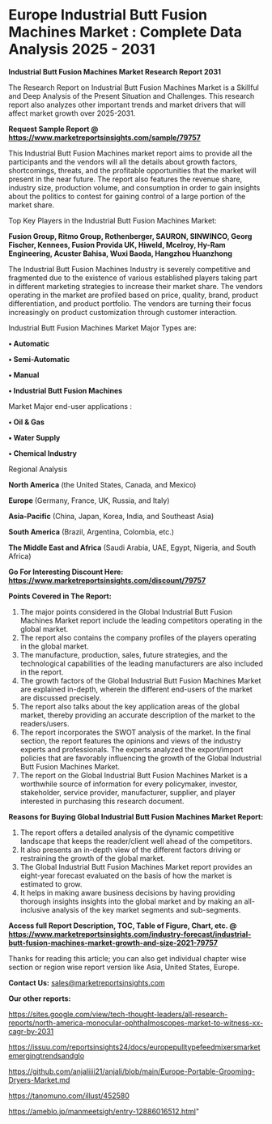 # Europe Industrial Butt Fusion Machines Market : Complete Data Analysis 2025 - 2031

<strong>Industrial Butt Fusion Machines Market Research Report 2031</strong>

The Research Report on Industrial Butt Fusion Machines Market is a Skillful and Deep Analysis of the Present Situation and Challenges. This research report also analyzes other important trends and market drivers that will affect market growth over 2025-2031.

<strong>Request Sample Report @ <a href=https://www.marketreportsinsights.com/sample/79757>https://www.marketreportsinsights.com/sample/79757</a></strong>

This Industrial Butt Fusion Machines market report aims to provide all the participants and the vendors will all the details about growth factors, shortcomings, threats, and the profitable opportunities that the market will present in the near future. The report also features the revenue share, industry size, production volume, and consumption in order to gain insights about the politics to contest for gaining control of a large portion of the market share.

Top Key Players in the Industrial Butt Fusion Machines Market:

<strong>Fusion Group, Ritmo Group, Rothenberger, SAURON, SINWINCO, Georg Fischer, Kennees, Fusion Provida UK, Hiweld, Mcelroy, Hy-Ram Engineering, Acuster Bahisa, Wuxi Baoda, Hangzhou Huanzhong</strong>

The Industrial Butt Fusion Machines Industry is severely competitive and fragmented due to the existence of various established players taking part in different marketing strategies to increase their market share. The vendors operating in the market are profiled based on price, quality, brand, product differentiation, and product portfolio. The vendors are turning their focus increasingly on product customization through customer interaction.

Industrial Butt Fusion Machines Market Major Types are:

<strong>• Automatic

• Semi-Automatic

• Manual

• Industrial Butt Fusion Machines</strong>

Market Major end-user applications :

<strong>• Oil & Gas

• Water Supply

• Chemical Industry</strong>

Regional Analysis

</u><strong><b>North America</b></strong> (the United States, Canada, and Mexico)

<strong><b>Europe </b></strong>(Germany, France, UK, Russia, and Italy)

<strong><b>Asia-Pacific</b></strong> (China, Japan, Korea, India, and Southeast Asia)

<strong><b>South America</b></strong> (Brazil, Argentina, Colombia, etc.)

<strong><b>The Middle East and Africa</b></strong> (Saudi Arabia, UAE, Egypt, Nigeria, and South Africa)

<strong>Go For Interesting Discount Here: <a href=https://www.marketreportsinsights.com/discount/79757>https://www.marketreportsinsights.com/discount/79757</a></strong>

<strong>Points Covered in The Report:</strong>
<ol>
  <li>The major points considered in the Global Industrial Butt Fusion Machines Market report include the leading competitors operating in the global market.</li>
  <li>The report also contains the company profiles of the players operating in the global market.</li>
  <li>The manufacture, production, sales, future strategies, and the technological capabilities of the leading manufacturers are also included in the report.</li>
  <li>The growth factors of the Global Industrial Butt Fusion Machines Market are explained in-depth, wherein the different end-users of the market are discussed precisely.</li>
  <li>The report also talks about the key application areas of the global market, thereby providing an accurate description of the market to the readers/users.</li>
  <li>The report incorporates the SWOT analysis of the market. In the final section, the report features the opinions and views of the industry experts and professionals. The experts analyzed the export/import policies that are favorably influencing the growth of the Global Industrial Butt Fusion Machines Market.</li>
  <li>The report on the Global Industrial Butt Fusion Machines Market is a worthwhile source of information for every policymaker, investor, stakeholder, service provider, manufacturer, supplier, and player interested in purchasing this research document.</li>
</ol>
<strong>Reasons for Buying Global Industrial Butt Fusion Machines Market Report:</strong>

<ol>
  <li>The report offers a detailed analysis of the dynamic competitive landscape that keeps the reader/client well ahead of the competitors.</li>
  <li>It also presents an in-depth view of the different factors driving or restraining the growth of the global market.</li>
  <li>The Global Industrial Butt Fusion Machines Market report provides an eight-year forecast evaluated on the basis of how the market is estimated to grow.</li>
  <li>It helps in making aware business decisions by having providing thorough insights insights into the global market and by making an all-inclusive analysis of the key market segments and sub-segments.</li>
</ol>
<strong>Access full Report Description, TOC, Table of Figure, Chart, etc. @ <a href=https://www.marketreportsinsights.com/industry-forecast/industrial-butt-fusion-machines-market-growth-and-size-2021-79757>https://www.marketreportsinsights.com/industry-forecast/industrial-butt-fusion-machines-market-growth-and-size-2021-79757</a></strong>


Thanks for reading this article; you can also get individual chapter wise section or region wise report version like Asia, United States, Europe.

<strong>Contact Us:</strong>
sales@marketreportsinsights.com

<strong>Our other reports:</strong>

<a href=https://sites.google.com/view/tech-thought-leaders/all-research-reports/north-america-monocular-ophthalmoscopes-market-to-witness-xx-cagr-by-2031>https://sites.google.com/view/tech-thought-leaders/all-research-reports/north-america-monocular-ophthalmoscopes-market-to-witness-xx-cagr-by-2031</a>

<a href=https://issuu.com/reportsinsights24/docs/europepulltypefeedmixersmarketemergingtrendsandglo>https://issuu.com/reportsinsights24/docs/europepulltypefeedmixersmarketemergingtrendsandglo</a>

<a href=https://github.com/anjaliiii21/anjali/blob/main/Europe-Portable-Grooming-Dryers-Market.md>https://github.com/anjaliiii21/anjali/blob/main/Europe-Portable-Grooming-Dryers-Market.md</a>

<a href=https://tanomuno.com/illust/452580>https://tanomuno.com/illust/452580</a>

<a href=https://ameblo.jp/manmeetsigh/entry-12886016512.html>https://ameblo.jp/manmeetsigh/entry-12886016512.html</a>"
